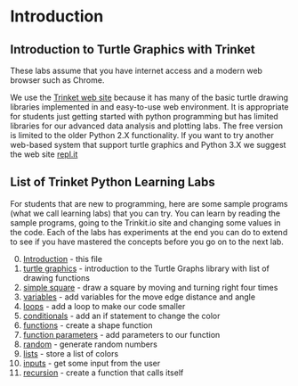 # Introduction 

## Introduction to Turtle Graphics with Trinket

These labs assume that you have internet access and a modern web browser such as Chrome.

We use the [Trinket web site](http://trniket.io) because it has many of the basic turtle drawing libraries implemented in and easy-to-use web environment.  It is appropriate for students just getting started with python programming but has limited libraries for our advanced data analysis and plotting labs.  The free
version is limited to the older Python 2.X functionality.  If you want to try another web-based system that support turtle graphics and Python 3.X we suggest the web site [repl.it](http://repl.it)

## List of Trinket Python Learning Labs
For students that are new to programming, here are some sample programs (what we call learning labs) that you can try.  You can learn by reading the sample programs, going to the Trinkit.io site and changing some values in the code.  Each of the labs has experiments at the end you can do to extend to see if you have mastered the concepts before you go on to the next lab.

0. [Introduction](./00-introduction.md) - this file
1. [turtle graphics](./01-turtle-graphics.md) - introduction to the Turtle Graphs library with list of drawing functions
2. [simple square](./02-simple-square.md) - draw a square by moving and turning right four times
4. [variables](./03-variables.md) - add variables for the move edge distance and angle
5. [loops](./04-loops.md) - add a loop to make our code smaller
6. [conditionals](./05-conditionals.md) - add an if statement to change the color
7. [functions](./06-functions.md) - create a shape function
8. [function parameters](./07-function-parameters.md) - add parameters to our function
9. [random](./08-random.md) - generate random numbers
9. [lists](./08-list.md) - store a list of colors
10. [inputs](./11-input.md) - get some input from the user
11. [recursion](./12-recursion.md) - create a function that calls itself
